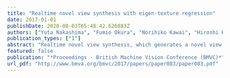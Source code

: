 ```yaml
---
title: "Realtime novel view synthesis with eigen-texture regression"
date: 2017-01-01
publishDate: 2020-08-03T05:48:42.626883Z
authors: ["Yuta Nakashima", "Fumio Okura", "Norihiko Kawai", "Hiroshi Kawasaki", "Ambrosio Blanco", "Katsushi Ikeuchi"]
publication_types: ["1"]
abstract: "Realtime novel view synthesis, which generates a novel view of a real object or scene in realtime, enjoys a wide range of applications including augmented reality, telepresence, and immersive telecommunication. Image-based rendering (IBR) with rough geometry can be done using only an off-the-shelf camera and thus can be used by many users. However, IBR from images in the wild (e.g., lighting condition changes or the scene contains objects with specular surfaces) has been a tough problem due to color discontinuity; IBR with rough geometry picks up appropriate images for a given viewpoint, but the image used for a rendering unit (a face or pixel) switches when the viewpoint moves, which may cause noticeable changes in color. We use the eigen-texture technique, which represents images for a certain face using a point in the eigenspace. We propose to regress a new point in this space, which moves smoothly, given a viewpoint so that we can generate an image whose color smoothly changes according to the point. Our regressor is based on a neural network with a single hidden layer and hyperbolic tangent nonlinearity. We demonstrate the advantages of our IBR approach using our own datasets as well as publicly available datasets for comparison."
featured: false
publication: "*Proceedings - British Machine Vision Conference (BMVC)*"
url_pdf: "http://www.bmva.org/bmvc/2017/papers/paper083/paper083.pdf"
---
```


